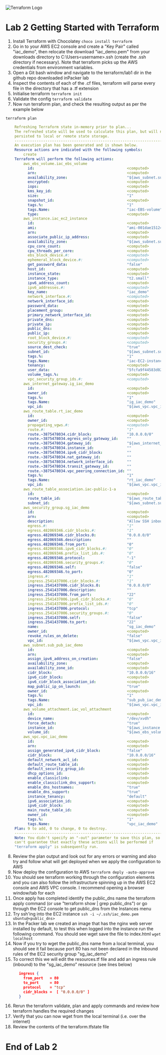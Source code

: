 ![Terraform Logo](https://proxy.duckduckgo.com/iu/?u=https%3A%2F%2Fwww.packet.com%2Fmedia%2Fpages%2Fimages%2F0f49c89d1e7298bb9930789c8ed59d48%2F3K3l-terraform.400x400_350.png&f=1)
# Lab 2 Getting Started with Terraform

1.  Install Terraform with Chocolatey
`choco install terraform`
2. Go in to your AWS EC2 console and create a "Key Pair"  called "iac_demo", then relocate the download "iac_demo.pem" from your downloads directory to  C:\Users\<username>\.ssh (create the .ssh directory if necessary). Note that terraform picks up the AWS credentials from environment variables.
3. Open a Git bash window and navigate to the terraform/lab1 dir in the github repo downloaded inPacker lab
4. Inspect the contents of each of the .cf files, terraform will parse every file in the directory that has a .tf extension
5. Initialise terraform
`terraform init`
6. Validate the config
`terraform validate`
7. Now run terraform plan, and check the resulting output as per the example below

`terraform plan`

```yaml   
    Refreshing Terraform state in-memory prior to plan...
    The refreshed state will be used to calculate this plan, but will not be
    persisted to local or remote state storage.
    ------------------------------------------------------------------------
    An execution plan has been generated and is shown below.
    Resource actions are indicated with the following symbols:
        create
    Terraform will perform the following actions:
        aws_ebs_volume.iac_ebs_volume
          id:                                          <computed>
          arn:                                         <computed>
          availability_zone:                           "${aws_subnet.sub_pub_iac_demo.availability_zone}"
          encrypted:                                   <computed>
          iops:                                        <computed>
          kms_key_id:                                  <computed>
          size:                                        "1"
          snapshot_id:                                 <computed>
          tags.%:                                      "1"
          tags.Name:                                   "iac-EBS-volume"
          type:                                        <computed>
        aws_instance.iac_ec2_instance
          id:                                          <computed>
          ami:                                         "ami-001dae151248753a2"
          arn:                                         <computed>
          associate_public_ip_address:                 <computed>
          availability_zone:                           "${aws_subnet.sub_pub_iac_demo.availability_zone}"
          cpu_core_count:                              <computed>
          cpu_threads_per_core:                        <computed>
          ebs_block_device.#:                          <computed>
          ephemeral_block_device.#:                    <computed>
          get_password_data:                           "false"
          host_id:                                     <computed>
          instance_state:                              <computed>
          instance_type:                               "t2.small"
          ipv6_address_count:                          <computed>
          ipv6_addresses.#:                            <computed>
          key_name:                                    "iac_demo"
          network_interface.#:                         <computed>
          network_interface_id:                        <computed>
          password_data:                               <computed>
          placement_group:                             <computed>
          primary_network_interface_id:                <computed>
          private_dns:                                 <computed>
          private_ip:                                  <computed>
          public_dns:                                  <computed>
          public_ip:                                   <computed>
          root_block_device.#:                         <computed>
          security_groups.#:                           <computed>
          source_dest_check:                           "true"
          subnet_id:                                   "${aws_subnet.sub_pub_iac_demo.id}"
          tags.%:                                      "1"
          tags.Name:                                   "iac-EC2-instance"
          tenancy:                                     <computed>
          user_data:                                   "5fcfa9f44583d02ee1a94afb5562ea441e95f0f2"
          volume_tags.%:                               <computed>
          vpc_security_group_ids.#:                    <computed>
        aws_internet_gateway.ig_iac_demo
          id:                                          <computed>
          owner_id:                                    <computed>
          tags.%:                                      "1"
          tags.Name:                                   "ig_iac_demo"
          vpc_id:                                      "${aws_vpc.vpc_iac_demo.id}"
        aws_route_table.rt_iac_demo
          id:                                          <computed>
          owner_id:                                    <computed>
          propagating_vgws.#:                          <computed>
          route.#:                                     "1"
          route.~3875478034.cidr_block:                "10.0.0.0/0"
          route.~3875478034.egress_only_gateway_id:    ""
          route.~3875478034.gateway_id:                "${aws_internet_gateway.ig_iac_demo.id}"
          route.~3875478034.instance_id:               ""
          route.~3875478034.ipv6_cidr_block:           ""
          route.~3875478034.nat_gateway_id:            ""
          route.~3875478034.network_interface_id:      ""
          route.~3875478034.transit_gateway_id:        ""
          route.~3875478034.vpc_peering_connection_id: ""
          tags.%:                                      "1"
          tags.Name:                                   "rt_iac_demo"
          vpc_id:                                      "${aws_vpc.vpc_iac_demo.id}"
        aws_route_table_association.iac-public-1-a
          id:                                          <computed>
          route_table_id:                              "${aws_route_table.rt_iac_demo.id}"
          subnet_id:                                   "${aws_subnet.sub_pub_iac_demo.id}"
        aws_security_group.sg_iac_demo
          id:                                          <computed>
          arn:                                         <computed>
          description:                                 "Allow SSH inbound traffic"
          egress.#:                                    "1"
          egress.482069346.cidr_blocks.#:              "1"
          egress.482069346.cidr_blocks.0:              "0.0.0.0/0"
          egress.482069346.description:                ""
          egress.482069346.from_port:                  "0"
          egress.482069346.ipv6_cidr_blocks.#:         "0"
          egress.482069346.prefix_list_ids.#:          "0"
          egress.482069346.protocol:                   "-1"
          egress.482069346.security_groups.#:          "0"
          egress.482069346.self:                       "false"
          egress.482069346.to_port:                    "0"
          ingress.#:                                   "1"
          ingress.2541437006.cidr_blocks.#:            "1"
          ingress.2541437006.cidr_blocks.0:            "0.0.0.0/0"
          ingress.2541437006.description:              ""
          ingress.2541437006.from_port:                "22"
          ingress.2541437006.ipv6_cidr_blocks.#:       "0"
          ingress.2541437006.prefix_list_ids.#:        "0"
          ingress.2541437006.protocol:                 "tcp"
          ingress.2541437006.security_groups.#:        "0"
          ingress.2541437006.self:                     "false"
          ingress.2541437006.to_port:                  "22"
          name:                                        "sg_iac_demo"
          owner_id:                                    <computed>
          revoke_rules_on_delete:                      "false"
          vpc_id:                                      "${aws_vpc.vpc_iac_demo.id}"
        aws_subnet.sub_pub_iac_demo
          id:                                          <computed>
          arn:                                         <computed>
          assign_ipv6_address_on_creation:             "false"
          availability_zone:                           <computed>
          availability_zone_id:                        <computed>
          cidr_block:                                  "10.0.0.0/16"
          ipv6_cidr_block:                             <computed>
          ipv6_cidr_block_association_id:              <computed>
          map_public_ip_on_launch:                     "true"
          owner_id:                                    <computed>
          tags.%:                                      "1"
          tags.Name:                                   "sub_pub_iac_demo"
          vpc_id:                                      "${aws_vpc.vpc_iac_demo.id}"
        aws_volume_attachment.iac_vol_attachment
          id:                                          <computed>
          device_name:                                 "/dev/xvdh"
          force_detach:                                "true"
          instance_id:                                 "${aws_instance.iac_ec2_instance.id}"
          volume_id:                                   "${aws_ebs_volume.iac_ebs_volume.id}"
        aws_vpc.vpc_iac_demo
          id:                                          <computed>
          arn:                                         <computed>
          assign_generated_ipv6_cidr_block:            "false"
          cidr_block:                                  "10.0.0.0/16"
          default_network_acl_id:                      <computed>
          default_route_table_id:                      <computed>
          default_security_group_id:                   <computed>
          dhcp_options_id:                             <computed>
          enable_classiclink:                          <computed>
          enable_classiclink_dns_support:              <computed>
          enable_dns_hostnames:                        "true"
          enable_dns_support:                          "true"
          instance_tenancy:                            "default"
          ipv6_association_id:                         <computed>
          ipv6_cidr_block:                             <computed>
          main_route_table_id:                         <computed>
          owner_id:                                    <computed>
          tags.%:                                      "1"
          tags.Name:                                   "vpc_iac_demo"
    Plan: 9 to add, 0 to change, 0 to destroy.
    ------------------------------------------------------------------------
    Note: You didn't specify an "-out" parameter to save this plan, so Terraform
    can't guarantee that exactly these actions will be performed if
    "terraform apply" is subsequently run.
```

8.  Review the plan output and look out for any errors or warning and also try and follow what will get deployed when we apply the configuration to AWS
9. Now deploy the configuration to AWS
`terraform deply -auto-approve`
10. You should see terraform working through the configuration elements and you can also follow the infrastructure spinning up in the AWS EC2 console and AWS VPC console. I recommend opening a browser window/tab for each
11. Once apply has completed identify the public_dns name the terraform apply command (or use "terraform show | grep public_dns") or go through the EC2 console to get public_dns from the Instances menu
12. Try ssh'ing into the EC2 instance
`ssh -i ~/.ssh/iac_demo.pem ubuntu@<public_dns>`
13. In the Packer lab we created an image that has the nginx web server installed by default, to test this when logged into the instance run the following command. You should see wget save the file to index.html
`wget localhost`
14. Now if you try to wget the public_dns name from a local terminal, you should see it fail because port 80 has not been declared in the Inbound rules of the EC2 security group "sg_iac_demo"
15. To correct this we will edit the resources.tf file and add an ingress rule (inbound) to the "sg_iac_demo" resource (see lines below)
```json
      ingress {
        from_port   = 80
        to_port     = 80
        protocol    = "tcp"
        cidr_blocks =  [ "0.0.0.0/0" ]
      }
```
16. Rerun the terraform validate, plan and apply commands and review how terraform handles the required changes
17. Verify that you can now wget from the local terminal (i.e. over the internet)
18. Review the contents of the terraform.tfstate file

# End of Lab 2
